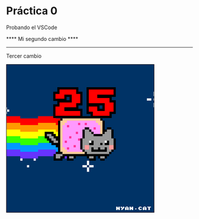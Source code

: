  # Práctica 0

Probando el VSCode

**** Mi segundo cambio ****
***************************


Tercer cambio

![](Ejercicio2-img1.gif)
